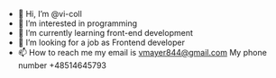 - 👋 Hi, I’m @vi-coll
- 👀 I’m interested in programming 
- 🌱 I’m currently learning front-end development 
- 💞️ I’m looking for a job as Frontend developer 
- 📫 How to reach me my email is vmayer844@gmail.com 
My phone number +48514645793

<!---
vi-coll/vi-coll is a ✨ special ✨ repository because its `README.md` (this file) appears on your GitHub profile.
You can click the Preview link to take a look at your changes.
--->
